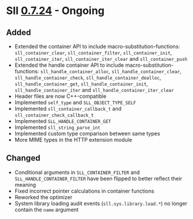 # Sll [0.7.24] - Ongoing

## Added

- Extended the container API to include macro-substitution-functions: `sll_container_clear`, `sll_container_filter`, `sll_container_init`, `sll_container_iter`, `sll_container_iter_clear` and `sll_container_push`
- Extended the handle container API to include macro-substitution-functions: `sll_handle_container_alloc`, `sll_handle_container_clear`, `sll_handle_container_check`, `sll_handle_container_dealloc`, `sll_handle_container_get`, `sll_handle_container_init`, `sll_handle_container_iter` and `sll_handle_container_iter_clear`
- Header files are now C++-compatible
- Implemented `self_type` and `SLL_OBJECT_TYPE_SELF`
- Implemented `sll_container_callback_t` and `sll_container_check_callback_t`
- Implemented `SLL_HANDLE_CONTAINER_GET`
- Implemented `sll_string_parse_int`
- Implemented custom type comparison between same types
- More MIME types in the HTTP extension module

## Changed

- Conditional arguments in `SLL_CONTAINER_FILTER` and `SLL_HANDLE_CONTAINER_FILTER` have been flipped to better reflect their meaning
- Fixed incorrect pointer calculations in container functions
- Reworked the optimizer
- System library loading audit events (`sll.sys.library.load.*`) no longer contain the `name` argument

[0.7.24]: https://github.com/sl-lang/sll/compare/sll-v0.7.23...main
